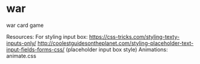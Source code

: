 # war
war card game

Resources:
  For styling input box:
    https://css-tricks.com/styling-texty-inputs-only/
    http://coolestguidesontheplanet.com/styling-placeholder-text-input-fields-forms-css/ (placeholder input box style)
  Animations:
    animate.css
